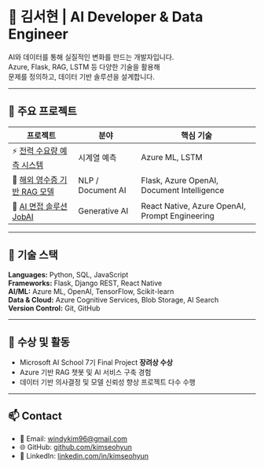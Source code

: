 # 👋 김서현 | AI Developer & Data Engineer

AI와 데이터를 통해 실질적인 변화를 만드는 개발자입니다.  
Azure, Flask, RAG, LSTM 등 다양한 기술을 활용해  
문제를 정의하고, 데이터 기반 솔루션을 설계합니다.

---

## 📘 주요 프로젝트

| 프로젝트 | 분야 | 핵심 기술 |
|-----------|--------|------------|
| ⚡ [전력 수요량 예측 시스템](./projects/power_demand_forecast.md) | 시계열 예측 | Azure ML, LSTM |
| 💬 [해외 영수증 기반 RAG 모델](./projects/receipt_analyzer.md) | NLP / Document AI | Flask, Azure OpenAI, Document Intelligence |
| 🤖 [AI 면접 솔루션 JobAI](./projects/jobai.md) | Generative AI | React Native, Azure OpenAI, Prompt Engineering |

---

## 🧠 기술 스택

**Languages:** Python, SQL, JavaScript  
**Frameworks:** Flask, Django REST, React Native  
**AI/ML:** Azure ML, OpenAI, TensorFlow, Scikit-learn  
**Data & Cloud:** Azure Cognitive Services, Blob Storage, AI Search  
**Version Control:** Git, GitHub  

---

## 🏅 수상 및 활동
- Microsoft AI School 7기 Final Project **장려상 수상**
- Azure 기반 RAG 챗봇 및 AI 서비스 구축 경험
- 데이터 기반 의사결정 및 모델 신뢰성 향상 프로젝트 다수 수행  

---

## 📫 Contact
- 📧 Email: windykim96@gmail.com  
- 🌐 GitHub: [github.com/kimseohyun](https://github.com/kimseohyun)  
- 💼 LinkedIn: [linkedin.com/in/kimseohyun](https://linkedin.com/in/kimseohyun)  
